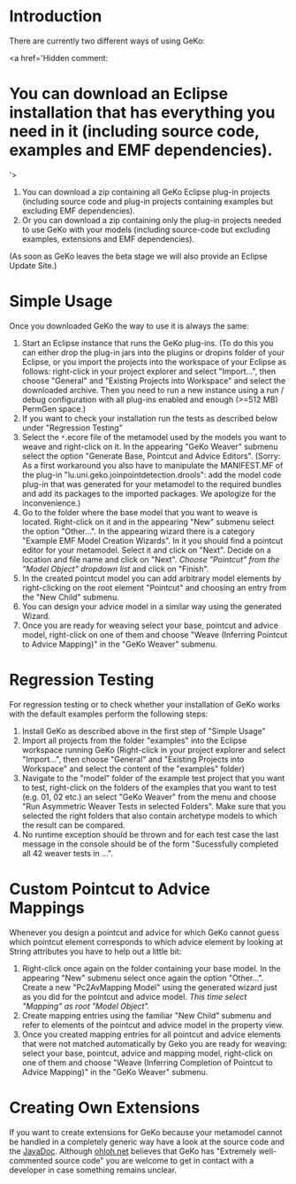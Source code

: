 # Introduction #

There are currently two different ways of using GeKo:

<a href='Hidden comment: 
# You can download an Eclipse installation that has everything you need in it (including source code, examples and EMF dependencies).
'></a>
  1. You can download a zip containing all GeKo Eclipse plug-in projects (including source code and plug-in projects containing examples but excluding EMF dependencies).
  1. Or you can download a zip containing only the plug-in projects needed to use GeKo with your models (including source-code but excluding examples, extensions and EMF dependencies).

(As soon as GeKo leaves the beta stage we will also provide an Eclipse Update Site.)


# Simple Usage #

Once you downloaded GeKo the way to use it is always the same:

  1. Start an Eclipse instance that runs the GeKo plug-ins. (To do this you can either drop the plug-in jars into the plugins or dropins folder of your Eclipse, or you import the projects into the workspace of your Eclipse as follows: right-click in your project explorer and select "Import...", then choose "General" and "Existing Projects into Workspace" and select the downloaded archive. Then you need to run a new instance using a run / debug configuration with all plug-ins enabled and enough (>=512 MB) PermGen space.)
  1. If you want to check your installation run the tests as described below under "Regression Testing"
  1. Select the `*`.ecore file of the metamodel used by the models you want to weave and right-click on it. In the appearing "GeKo Weaver" submenu select the option "Generate Base, Pointcut and Advice Editors". (Sorry: As a first workaround you also have to manipulate the MANIFEST.MF of the plug-in "lu.uni.geko.joinpointdetection.drools": add the model code plug-in that was generated for your metamodel to the required bundles and add its packages to the imported packages. We apologize for the inconvenience.)
  1. Go to the folder where the base model that you want to weave is located. Right-click on it and in the appearing "New" submenu select the option "Other...". In the appearing wizard there is a category "Example EMF Model Creation Wizards". In it you should find a pointcut editor for your metamodel. Select it and click on "Next". Decide on a location and file name and click on "Next". _Choose "Pointcut" from the "Model Object" dropdown list_ and click on "Finish".
  1. In the created pointcut model you can add arbitrary model elements by right-clicking on the root element "Pointcut" and choosing an entry from the "New Child" submenu.
  1. You can design your advice model in a similar way using the generated Wizard.
  1. Once you are ready for weaving select your base, pointcut and advice model, right-click on one of them and choose "Weave (Inferring Pointcut to Advice Mapping)" in the "GeKo Weaver" submenu.

# Regression Testing #

For regression testing or to check whether your installation of GeKo works with the default examples perform the following steps:

  1. Install GeKo as described above in the first step of "Simple Usage"
  1. Import all projects from the folder "examples" into the Eclipse workspace running GeKo (Right-click in your project explorer and select "Import...", then choose "General" and "Existing Projects into Workspace" and select the content of the "examples" folder)
  1. Navigate to the "model" folder of the example test project that you want to test, right-click on the folders of the examples that you want to test (e.g. 01, 02 etc.) an select "GeKo Weaver" from the menu and choose "Run Asymmetric Weaver Tests in selected Folders". Make sure that you selected the right folders that also contain archetype models to which the result can be compared.
  1. No runtime exception should be thrown and for each test case the last message in the console should be of the form "Sucessfully completed all 42 weaver tests in ...".

# Custom Pointcut to Advice Mappings #

Whenever you design a pointcut and advice for which GeKo cannot guess which pointcut element corresponds to which advice element by looking at String attributes you have to help out a little bit:
  1. Right-click once again on the folder containing your base model. In the appearing "New" submenu select once again the option "Other...". Create a new "Pc2AvMapping Model" using the generated wizard just as you did for the pointcut and advice model. _This time select "Mapping" as root "Model Object"._
  1. Create mapping entries using the familiar "New Child" submenu and refer to elements of the pointcut and advice model in the property view.
  1. Once you created mapping entries for all pointcut and advice elements that were not matched automatically by Geko you are ready for weaving: select your base, pointcut, advice and mapping model, right-click on one of them and choose "Weave (Inferring Completion of Pointcut to Advice Mapping)" in the "GeKo Weaver" submenu.


# Creating Own Extensions #

If you want to create extensions for GeKo because your metamodel cannot be handled in a completely generic way have a look at the source code and the [JavaDoc](http://svn.codespot.com/a/eclipselabs.org/geko-model-weaver/trunk/doc/0.1/index.html). Although [ohloh.net](https://www.ohloh.net/p/geko-model-weaver) believes that GeKo has "Extremely well-commented source code" you are welcome to get in contact with a developer in case something remains unclear.